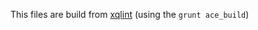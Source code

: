 This files are build from [xqlint](https://github.com/wcandillon/xqlint) (using the `grunt ace_build`)
